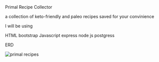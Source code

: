 Primal Recipe Collector

a collection of keto-friendly and paleo recipes saved for your convinience

I will be using


HTML
bootstrap
Javascript
express node js
postgress


ERD

![primal recipes](https://user-images.githubusercontent.com/34468962/141536979-575104b6-c5f5-47a5-923d-84a9adebe771.png)
